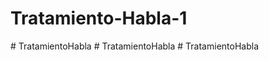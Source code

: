 # Tratamiento-Habla-1
#   T r a t a m i e n t o H a b l a  
 #   T r a t a m i e n t o H a b l a  
 #   T r a t a m i e n t o H a b l a  
 